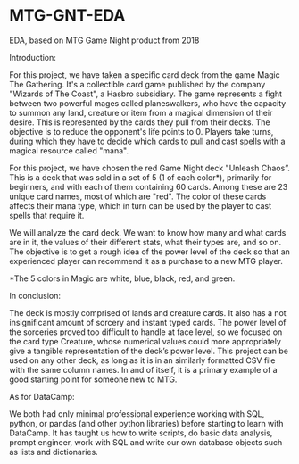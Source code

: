 # MTG-GNT-EDA
EDA, based on MTG Game Night product from 2018


Introduction:

For this project, we have taken a specific card deck from the game Magic The Gathering. It's a collectible card game published by the company "Wizards of The Coast", a Hasbro subsidiary. The game represents a fight between two powerful mages called planeswalkers, who have the capacity to summon any land, creature or item from a magical dimension of their desire. This is represented by the cards they pull from their decks. The objective is to reduce the opponent's life points to 0. Players take turns, during which they have to decide which cards to pull and cast spells with a magical resource called "mana".

For this project, we have chosen the red Game Night deck "Unleash Chaos”. This is a deck that was sold in a set of 5 (1 of each color*), primarily for beginners, and with each of them containing 60 cards. Among these are 23 unique card names, most of which are "red". The color of these cards affects their mana type, which in turn can be used by the player to cast spells that require it.

We will analyze the card deck. We want to know how many and what cards are in it, the values of their different stats, what their types are, and so on. The objective is to get a rough idea of the power level of the deck so that an experienced player can recommend it as a purchase to a new MTG player.

*The 5 colors in Magic are white, blue, black, red, and green.




In conclusion:

The deck is mostly comprised of lands and creature cards. It also has a not insignificant amount of sorcery and instant typed cards. The power level of the sorceries proved too difficult to handle at face level, so we focused on the card type Creature, whose numerical values could more appropriately give a tangible representation of the deck’s power level. This project can be used on any other deck, as long as it is in an similarly formatted CSV file with the same column names. In and of itself, it is a primary example of a good starting point for someone new to MTG.




As for DataCamp:

We both had only minimal professional experience working with SQL, python, or pandas (and other python libraries) before starting to learn with DataCamp. It has taught us how to write scripts, do basic data analysis, prompt engineer, work with SQL and write our own database objects such as lists and dictionaries.

